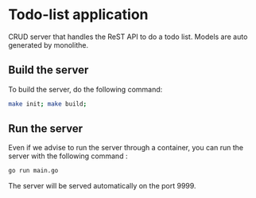 # Todo-list application

CRUD server that handles the ReST API to do a todo list.
Models are auto generated by monolithe.

## Build the server

To build the server, do the following command:

```bash
make init; make build;
```

## Run the server

Even if we advise to run the server through a container, you can run the server with the following command :

```bash
go run main.go
```

The server will be served automatically on the port 9999.
